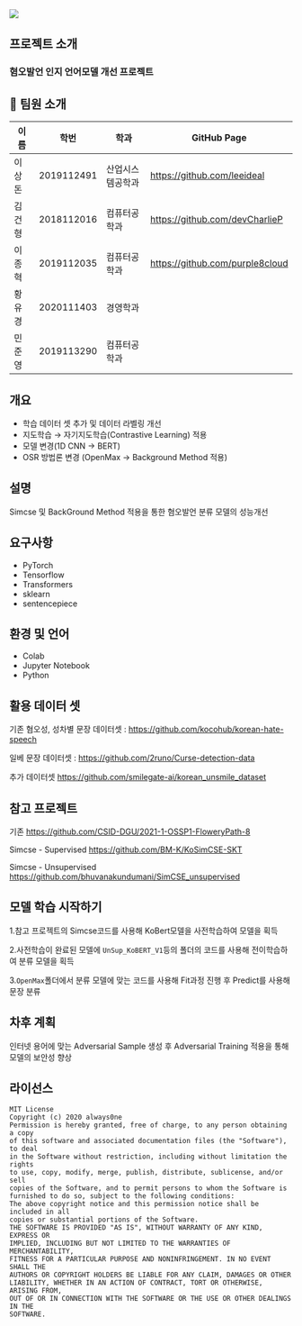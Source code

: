 <div><img src="https://capsule-render.vercel.app/api?type=waving&animation=fadeIn&color=auto&height=300&section=header&text=Extension&fontSize=90" /></div>

## 프로젝트 소개
<!--Wirte one paragraph of project description -->  
### 혐오발언 인지 언어모델 개선 프로젝트

## 👋 팀원 소개
|이름|학번|학과|GitHub Page|
|------|---|---|---|
|이상돈|2019112491|산업시스템공학과|<https://github.com/leeideal>|
|김건형|2018112016|컴퓨터공학과|<https://github.com/devCharlieP>|
|이종혁|2019112035|컴퓨터공학과|<https://github.com/purple8cloud>|
|황유경|2020111403|경영학과||
|민준영|2019113290|컴퓨터공학과||

## 개요
- 학습 데이터 셋 추가 및 데이터 라벨링 개선
- 지도학습 → 자기지도학습(Contrastive Learning) 적용
- 모델 변경(1D CNN → BERT)
- OSR 방법론 변경 (OpenMax → Background Method 적용)

## 설명
Simcse 및 BackGround Method 적용을 통한 혐오발언 분류 모델의 성능개선

## 요구사항
* PyTorch
* Tensorflow
* Transformers
* sklearn
* sentencepiece

## 환경 및 언어
* Colab
* Jupyter Notebook
* Python

## 활용 데이터 셋
기존
혐오성, 성차별 문장 데이터셋 : <https://github.com/kocohub/korean-hate-speech>

일베 문장 데이터셋 : <https://github.com/2runo/Curse-detection-data>

추가 데이터셋
<https://github.com/smilegate-ai/korean_unsmile_dataset>

## 참고 프로젝트
기존
<https://github.com/CSID-DGU/2021-1-OSSP1-FloweryPath-8>

Simcse - Supervised
<https://github.com/BM-K/KoSimCSE-SKT>

Simcse - Unsupervised
<https://github.com/bhuvanakundumani/SimCSE_unsupervised>

## 모델 학습 시작하기
1.참고 프로젝트의 Simcse코드를 사용해 KoBert모델을 사전학습하여 모델을 획득

2.사전학습이 완료된 모델에 `UnSup_KoBERT_V1`등의 폴더의 코드를 사용해 전이학습하여 분류 모델을 획득

3.`OpenMax`폴더에서 분류 모델에 맞는 코드를 사용해 Fit과정 진행 후 Predict를 사용해 문장 분류


## 차후 계획
인터넷 용어에 맞는 Adversarial Sample 생성 후 Adversarial Training 적용을 통해 모델의 보안성 향상



## 라이선스

```
MIT License
Copyright (c) 2020 always0ne
Permission is hereby granted, free of charge, to any person obtaining a copy
of this software and associated documentation files (the "Software"), to deal
in the Software without restriction, including without limitation the rights
to use, copy, modify, merge, publish, distribute, sublicense, and/or sell
copies of the Software, and to permit persons to whom the Software is
furnished to do so, subject to the following conditions:
The above copyright notice and this permission notice shall be included in all
copies or substantial portions of the Software.
THE SOFTWARE IS PROVIDED "AS IS", WITHOUT WARRANTY OF ANY KIND, EXPRESS OR
IMPLIED, INCLUDING BUT NOT LIMITED TO THE WARRANTIES OF MERCHANTABILITY,
FITNESS FOR A PARTICULAR PURPOSE AND NONINFRINGEMENT. IN NO EVENT SHALL THE
AUTHORS OR COPYRIGHT HOLDERS BE LIABLE FOR ANY CLAIM, DAMAGES OR OTHER
LIABILITY, WHETHER IN AN ACTION OF CONTRACT, TORT OR OTHERWISE, ARISING FROM,
OUT OF OR IN CONNECTION WITH THE SOFTWARE OR THE USE OR OTHER DEALINGS IN THE
SOFTWARE.
```
